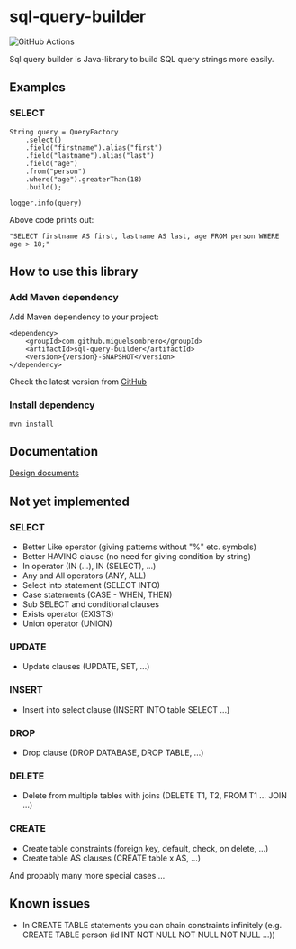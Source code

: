 # sql-query-builder

![GitHub Actions](https://github.com/MiguelSombrero/sql-query-builder/workflows/Java%20CI%20with%20Maven/badge.svg)

Sql query builder is Java-library to build SQL query strings more easily.

## Examples

### SELECT

    String query = QueryFactory
        .select()
        .field("firstname").alias("first")
        .field("lastname").alias("last")
        .field("age")
        .from("person")
        .where("age").greaterThan(18)
        .build();

    logger.info(query)
    
Above code prints out:

    "SELECT firstname AS first, lastname AS last, age FROM person WHERE age > 18;"
    
## How to use this library

### Add Maven dependency

Add Maven dependency to your project:

    <dependency>
        <groupId>com.github.miguelsombrero</groupId>
        <artifactId>sql-query-builder</artifactId>
        <version>{version}-SNAPSHOT</version>
    </dependency>

Check the latest version from [GitHub](https://github.com/MiguelSombrero/sql-query-builder) 

### Install dependency 

    mvn install

## Documentation

[Design documents](https://github.com/MiguelSombrero/sql-query-builder/tree/develop/docs/design.md)

## Not yet implemented

### SELECT
- Better Like operator (giving patterns without "%" etc. symbols)
- Better HAVING clause (no need for giving condition by string)
- In operator (IN (...), IN (SELECT), ...)
- Any and All operators (ANY, ALL)
- Select into statement (SELECT INTO)
- Case statements (CASE - WHEN, THEN)
- Sub SELECT and conditional clauses
- Exists operator (EXISTS)
- Union operator (UNION)

### UPDATE
- Update clauses (UPDATE, SET, ...)

### INSERT
- Insert into select clause (INSERT INTO table SELECT ...)

### DROP
- Drop clause (DROP DATABASE, DROP TABLE, ...) 

### DELETE
- Delete from multiple tables with joins (DELETE T1, T2, FROM T1 ... JOIN ...)

### CREATE
- Create table constraints (foreign key, default, check, on delete, ...)
- Create table AS clauses (CREATE table x AS, ...)

And propably many more special cases ...

## Known issues

- In CREATE TABLE statements you can chain constraints infinitely (e.g. CREATE TABLE person (id INT NOT NULL NOT NULL NOT NULL ...))

